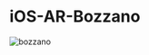 # iOS-AR-Bozzano
![bozzano](https://user-images.githubusercontent.com/13722768/185679548-c791ffdb-84f8-47ad-99d5-c992554fb9dc.gif)
